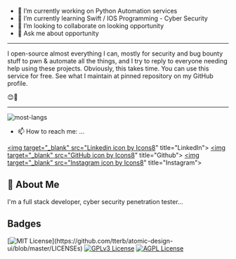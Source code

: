 
- 🔭 I’m currently working on Python Automation services
- 🌱 I’m currently learning Swift / IOS Programming - Cyber Security
- 👯 I’m looking to collaborate on looking opportunity
- 💬 Ask me about opportunity
---

I open-source almost everything I can, mostly for security and bug bounty stuff to pwn & automate all the things, and I try to reply to everyone needing help using these projects. Obviously, this takes time. You can use this service for free. See what I maintain at pinned repository on my GitHub profile.

 😊🎉

---

![most-langs](https://github-readme-stats.vercel.app/api/top-langs/?username=demirezenmert&hide=javascript,html&theme=radical&layout=compact)

- 📫 How to reach me: ...

[<img target="_blank" src="<a href="https://icons8.com/icon/mpH52RRtTK3v/linkedin">Linkedin icon by Icons8</a>" title="LinkedIn">](https://www.linkedin.com/in/demirezenmert/)       [<img target="_blank" src="<a href="https://icons8.com/icon/3tC9EQumUAuq/github">GitHub icon by Icons8</a>" title="Github">](https://github.com/demirezenmert)     [<img target="_blank" src="<a href="https://icons8.com/icon/ZRiAFreol5mE/instagram">Instagram icon by Icons8</a>" title="Instagram">](https://instagram.com/demirezeennn/) 


<!--
**dwisiswant0/dwisiswant0** is a ✨ _special_ ✨ repository because its `README.md` (this file) appears on your GitHub profile.

Here are some ideas to get you started:

- 🔭 I’m currently working on ...
- 🌱 I’m currently learning ...
- 👯 I’m looking to collaborate on ...
- 🤔 I’m looking for help with ...
- 💬 Ask me about ...
- 📫 How to reach me: ...
- 😄 Pronouns: ...
- ⚡ Fun fact: ...
-->


## 🚀 About Me
I'm a full stack developer, cyber security penetration tester...


## Badges


[![MIT License](https://img.shields.io/apm/l/atomic-design-ui.svg?)](https://github.com/tterb/atomic-design-ui/blob/master/LICENSEs)
[![GPLv3 License](https://img.shields.io/badge/License-GPL%20v3-yellow.svg)](https://opensource.org/licenses/)
[![AGPL License](https://img.shields.io/badge/license-AGPL-blue.svg)](http://www.gnu.org/licenses/agpl-3.0)

